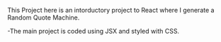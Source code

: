This Project here is an intorductory project to React where I generate a Random Quote Machine.

-The main project is coded using JSX and styled with CSS.